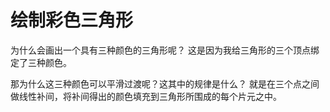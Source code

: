 # 绘制彩色三角形
为什么会画出一个具有三种颜色的三角形呢？
这是因为我给三角形的三个顶点绑定了三种颜色。

那为什么这三种颜色可以平滑过渡呢？这其中的规律是什么？
就是在三个点之间做线性补间，将补间得出的颜色填充到三角形所围成的每个片元之中。
